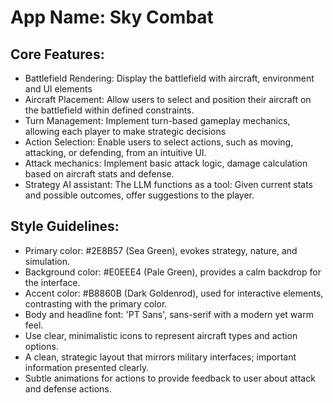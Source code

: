 # **App Name**: Sky Combat

## Core Features:

- Battlefield Rendering: Display the battlefield with aircraft, environment and UI elements
- Aircraft Placement: Allow users to select and position their aircraft on the battlefield within defined constraints.
- Turn Management: Implement turn-based gameplay mechanics, allowing each player to make strategic decisions
- Action Selection: Enable users to select actions, such as moving, attacking, or defending, from an intuitive UI.
- Attack mechanics: Implement basic attack logic, damage calculation based on aircraft stats and defense.
- Strategy AI assistant: The LLM functions as a tool: Given current stats and possible outcomes, offer suggestions to the player.

## Style Guidelines:

- Primary color: #2E8B57 (Sea Green), evokes strategy, nature, and simulation.
- Background color: #E0EEE4 (Pale Green), provides a calm backdrop for the interface.
- Accent color: #B8860B (Dark Goldenrod), used for interactive elements, contrasting with the primary color.
- Body and headline font: 'PT Sans', sans-serif with a modern yet warm feel.
- Use clear, minimalistic icons to represent aircraft types and action options.
- A clean, strategic layout that mirrors military interfaces; important information presented clearly.
- Subtle animations for actions to provide feedback to user about attack and defense actions.